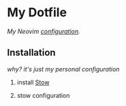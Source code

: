 # My Dotfile

*My Neovim [configuration](https://github.com/GazDuckington/nvim).*

## Installation

*why? it's just my personal configuration*

1. install [Stow](https://github.com/aspiers/stow)

2. stow configuration
